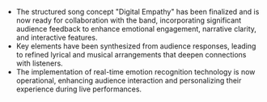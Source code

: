 - The structured song concept "Digital Empathy" has been finalized and is now ready for collaboration with the band, incorporating significant audience feedback to enhance emotional engagement, narrative clarity, and interactive features.
- Key elements have been synthesized from audience responses, leading to refined lyrical and musical arrangements that deepen connections with listeners.
- The implementation of real-time emotion recognition technology is now operational, enhancing audience interaction and personalizing their experience during live performances.